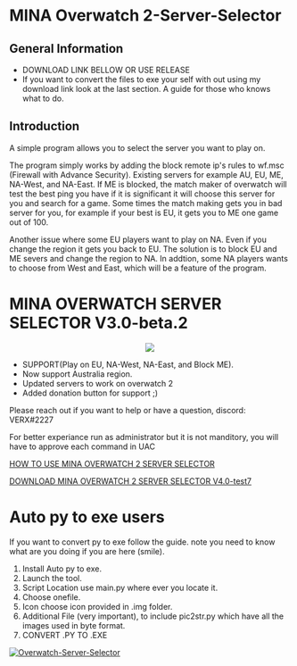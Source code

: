 # MINA Overwatch 2-Server-Selector

## General Information
- DOWNLOAD LINK BELLOW OR USE RELEASE
- If you want to convert the files to exe your self with out using my download link look at the last section. A guide for those who knows what to do.

## Introduction 
A simple program allows you to select the server you want to play on.

The program simply works by adding the block remote ip's rules to wf.msc (Firewall with Advance Security).
Existing servers for example AU, EU, ME, NA-West, and NA-East.
If ME is blocked, the match maker of overwatch will test the best ping you have if it is significant it will choose this server for you and search for a game.
Some times the match making gets you in bad server for you, for example if your best is EU, it gets you to ME one game out of 100.

Another issue where some EU players want to play on NA. Even if you change the region it gets you back to EU. The solution is to block EU and ME severs and change the region to NA.
In addtion, some NA players wants to choose from West and East, which will be a feature of the program.

# MINA OVERWATCH SERVER SELECTOR V3.0-beta.2

<p align="center">
  <img src="https://drive.google.com/uc?id=1sn0HPwEao-43__avo8h_BrzczG0PLeBs">
</p>

- SUPPORT(Play on EU, NA-West, NA-East, and Block ME).
- Now support Australia region.
- Updated servers to work on overwatch 2
- Added donation button for support ;)

Please reach out if you want to help or have a question, discord: VERX#2227

For better experiance run as administrator but it is not manditory, you will have to approve each command in UAC

[HOW TO USE MINA OVERWATCH 2 SERVER SELECTOR](https://youtu.be/PDaShF9Mpjo)

[DOWNLOAD MINA OVERWATCH 2 SERVER SELECTOR V4.0-test7](https://github.com/foryVERX/Overwatch-Server-Selector/releases/download/Overwatch2SeverSelectorV4-test7/MINA.Overwatch.2.Server.Blocker.V4-test7.exe)


# Auto py to exe users

If you want to convert py to exe follow the guide.
note you need to know what are you doing if you are here (smile).

1. Install Auto py to exe.
2. Launch the tool.
3. Script Location use main.py where ever you locate it.
4. Choose onefile.
5. Icon choose icon provided in .img folder.
6. Additional File (very important), to include pic2str.py which have all the images used in byte format.
7. CONVERT .PY TO .EXE


[![Overwatch-Server-Selector](https://github.com/mr-gh-actions/Overwatch-Server-Selector/actions/workflows/main.yaml/badge.svg)](https://github.com/mr-gh-actions/Overwatch-Server-Selector/actions/workflows/main.yaml)

